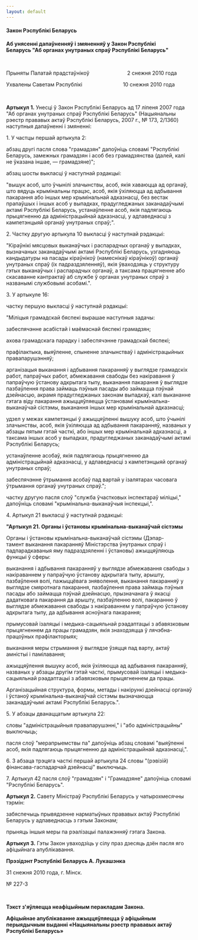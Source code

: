 ```yaml
---
layout: default
---
```


#### Закон Рэспублікі Беларусь

**Аб унясенні дапаўненняў і змяненняў у Закон Рэспублікі  
Беларусь "Аб органах унутраных спраў Рэспублікі Беларусь"**

 

Прыняты Палатай прадстаўнікоў                          2 снежня 2010
года

Ухвалены Саветам Рэспублікі                            10 снежня 2010
года

 

**Артыкул 1.** Унесці ў Закон Рэспублікі Беларусь ад 17 ліпеня 2007 года
"Аб органах унутраных спраў Рэспублікі Беларусь" (Нацыянальны рэестр
прававых актаў Рэспублікі Беларусь, 2007 г., № 173, 2/1360)
наступныя дапаўненні і змяненні:

1\. У частцы першай артыкула 2:

абзац другі пасля слова "грамадзян" дапоўніць словамі "Рэспублікі
Беларусь, замежных грамадзян і асоб без грамадзянства (далей,
калі не ўказана іншае, — грамадзяне)";

абзац шосты выкласці ў наступнай рэдакцыі:

"вышук асоб, што ўчынілі злачынствы, асоб, якія хаваюцца ад органаў, што
вядуць крымінальны працэс, асоб, якія ўхіляюцца ад адбывання пакарання
або іншых мер крымінальнай адказнасці, без вестак прапаўшых і іншых
асоб у выпадках, прадугледжаных заканадаўчымі актамі Рэспублікі
Беларусь, устанаўленне асоб, якія падлягаюць прыцягненню да
адміністрацыйнай адказнасці, у адпаведнасці з кампетэнцыяй
органаў унутраных спраў;".

2\. Частку другую артыкула 10 выкласці ў наступнай рэдакцыі:

"Кіраўнікі мясцовых выканаўчых і распарадчых органаў у выпадках,
вызначаных заканадаўчымі актамі Рэспублікі Беларусь, узгадняюць
кандыдатуры на пасады кіраўнікоў (намеснікаў кіраўнікоў) органаў
унутраных спраў (іх падраздзяленняў), якія ўваходзяць у структуру
гэтых выканаўчых і распарадчых органаў, а таксама працягненне або
скасаванне кантрактаў аб службе ў органах унутраных спраў з
названымі службовымі асобамі.".

3\. У артыкуле 16:

частку першую выкласці ў наступнай рэдакцыі:

"Міліцыя грамадскай бяспекі вырашае наступныя задачы:

забеспячэнне асабістай і маёмаснай бяспекі грамадзян;

ахова грамадскага парадку і забеспячэнне грамадскай бяспекі;

прафілактыка, выяўленне, спыненне злачынстваў і адміністрацыйных
правапарушэнняў;

арганізацыя выканання і адбывання пакаранняў у выглядзе грамадскіх
работ, папраўчых работ, абмежавання свабоды без накіравання ў
папраўчую ўстанову адкрытага тыпу, выканання пакарання ў выглядзе
пазбаўлення права займаць пэўныя пасады або займацца пэўнай дзейнасцю,
акрамя прадугледжаных законам выпадкаў, калі выкананне гэтага віду
пакарання ажыццяўляецца ўстановамі крымінальна-выканаўчай сістэмы,
выканання іншых мер крымінальнай адказнасці;

удзел у межах кампетэнцыі ў ажыццяўленні вышуку асоб, што ўчынілі
злачынствы, асоб, якія ўхіляюцца ад адбывання пакаранняў,
названых у абзацы пятым гэтай часткі, або іншых мер крымінальнай
адказнасці, а таксама іншых асоб у выпадках, прадугледжаных
заканадаўчымі актамі Рэспублікі Беларусь;

устанаўленне асобаў, якія падлягаюць прыцягненню да адміністрацыйнай
адказнасці, у адпаведнасці з кампетэнцыяй органаў унутраных спраў;

забеспячэнне ўтрымання асобаў пад вартай у ізалятарах часовага ўтрымання
органаў унутраных спраў.";

частку другую пасля слоў "служба ўчастковых інспектараў міліцыі,"
дапоўніць словамі "крымінальна-выканаўчыя інспекцыі,".

4\. Артыкул 21 выкласці ў наступнай рэдакцыі:

**"Артыкул 21. Органы і ўстановы крымінальна-выканаўчай сістэмы**

Органы і ўстановы крымінальна-выканаўчай сістэмы (Дэпар-  
тамент выканання пакаранняў Міністэрства ўнутраных спраў і
падпарадкаваныя яму падраздзяленні і ўстановы)
ажыццяўляюць функцыі ў сферы:

выканання і адбывання пакаранняў у выглядзе абмежавання свабоды з
накіраваннем у папраўчую ўстанову адкрытага тыпу, арышту,
пазбаўлення волі, пажыццёвага зняволення, выканання пакаранняў у
выглядзе смяротнага пакарання, пазбаўлення права займаць пэўныя пасады
або займацца пэўнай дзейнасцю, прызначанага ў якасці дадатковага
пакарання да арышту, пазбаўленню волі, пакаранню ў выглядзе
абмежавання свабоды з накіраваннем у папраўчую ўстанову адкрытага
тыпу, да адбывання асноўнага пакарання;

прымусовай ізаляцыі і медыка-сацыяльнай рэадаптацыі з абавязковым
прыцягненнем да працы грамадзян, якія знаходзяцца ў
лячэбна-працоўных прафілакторыях;

выканання меры стрымання ў выглядзе ўзяцця пад варту, актаў амністыі і
памілавання;

ажыццяўлення вышуку асоб, якія ўхіляюцца ад адбывання пакаранняў,
названых у абзацы другім гэтай часткі, прымусовай ізаляцыі і
медыка-сацыяльнай рэадаптацыі з абавязковым прыцягненнем да працы.

Арганізацыйная структура, формы, метады і накірункі дзейнасці органаў і
ўстаноў крымінальна-выканаўчай сістэмы вызначаюцца заканадаўчымі актамі
Рэспублікі Беларусь.".

5\. У абзацы дванаццатым артыкула 22:

словы "адміністрацыйныя правапарушэнні," і "або адміністрацыйны"
выключыць;

пасля слоў "мерапрыемствы па" дапоўніць абзац словамі "выяўленні асоб,
якія падлягаюць прыцягненню да адміністрацыйнай адказнасці,".

6\. З абзаца трэцяга часткі першай артыкула 24 словы "(рэвізій)
фінансава-гаспадарчай дзейнасці" выключыць.

7\. Артыкул 42 пасля слоў "грамадзян" і "Грамадзяне" дапоўніць словамі
"Рэспублікі Беларусь".

**Артыкул 2.** Савету Міністраў Рэспублікі Беларусь у чатырохмесячны
тэрмін:

забяспечыць прывядзенне нарматыўных прававых актаў Рэспублікі Беларусь у
адпаведнасць з гэтым Законам;

прыняць іншыя меры па рэалізацыі палажэнняў гэтага Закона.

**Артыкул 3.** Гэты Закон уваходзіць у сілу праз дзесяць дзён пасля яго
афіцыйнага апублікавання.

**Прэзідэнт Рэспублікі Беларусь А. Лукашэнка**

31 снежня 2010 года, г. Мінск.

№ 227-З

 

<span lang="RU"> </span>

**Тэкст з'яўляецца неафіцыйным перакладам Закона.**

**Афіцыйнае апублікаванне ажыццяўляецца ў афіцыйным перыядычным выданні
«Нацыянальны рэестр прававых актаў Рэспублікі Беларусь»**
